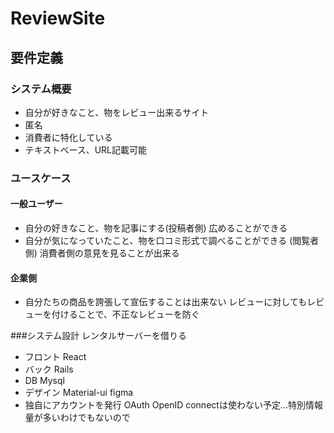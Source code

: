 # ReviewSite

## 要件定義

### システム概要
- 自分が好きなこと、物をレビュー出来るサイト
- 匿名
- 消費者に特化している
- テキストベース、URL記載可能

### ユースケース

#### 一般ユーザー
- 自分の好きなこと、物を記事にする(投稿者側)
広めることができる
- 自分が気になっていたこと、物を口コミ形式で調べることができる (閲覧者側) 
消費者側の意見を見ることが出来る

#### 企業側
- 自分たちの商品を誇張して宣伝することは出来ない
レビューに対してもレビューを付けることで、不正なレビューを防ぐ

###システム設計
レンタルサーバーを借りる
- フロント React
- バック  Rails 
- DB Mysql
- デザイン Material-ui figma
- 独自にアカウントを発行 
OAuth OpenID connectは使わない予定...特別情報量が多いわけでもないので

